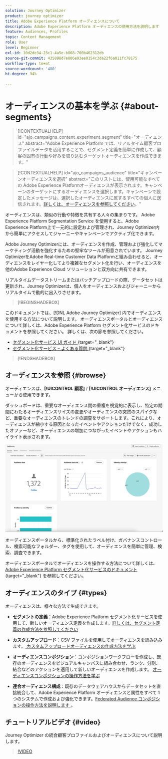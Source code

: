 ```yaml
---
solution: Journey Optimizer
product: journey optimizer
title: Adobe Experience Platform オーディエンスについて
description: Adobe Experience Platform オーディエンスの使用方法を説明します
feature: Audiences, Profiles
topic: Content Management
role: User
level: Beginner
exl-id: 10d2de34-23c1-4a5e-b868-700b462312eb
source-git-commit: 435898d7e806e93ee0154c3da22f6a011fc78175
workflow-type: tm+mt
source-wordcount: '480'
ht-degree: 34%

---
```



# オーディエンスの基本を学ぶ {#about-segments}

>[!CONTEXTUALHELP]
>id="ajo_campaigns_content_experiment_segment"
>title="オーディエンス"
>abstract="Adobe Experience Platform では、リアルタイム顧客プロファイルデータを活用することで、セグメント定義を簡単に作成して、顧客の固有の行動や好みを取り込むターゲットオーディエンスを作成できます。"

>[!CONTEXTUALHELP]
>id="ajo_campaigns_audience"
>title="キャンペーンオーディエンスを選択"
>abstract="このリストには、使用可能なすべての Adobe Experience Platformオーディエンスが表示されます。キャンペーンのターゲットにするオーディエンスを選択します。キャンペーンで設定したメッセージは、選択したオーディエンスに属するすべての個人に送信されます。[詳しくは、オーディエンスを参照してください](../audience/about-audiences.md)。"

オーディエンスは、類似の行動や特徴を共有する人々の集まりです。 Adobe Experience Platform Segmentation Service を使用すると、Adobe Experience Platform上で一元的に設定および管理され、Journey Optimizer内から簡単にアクセスしてジャーニーやキャンペーンでアクティブ化できます。

Adobe Journey Optimizerには、オーディエンスを作成、管理および強化してマーケティング活動を強化するための堅牢なツールが用意されています。 Journey OptimizerをAdobe Real-time Customer Data Platformと組み合わせると、オーディエンスをレイヤー化してより複雑なセグメント化を行い、オーディエンスを他のAdobe Experience Cloud ソリューションと双方向に共有できます。

リアルタイムデータストリームまたはバッチアップロードの際、データセットは更新され、Journey Optimizerは、個人をオーディエンスおよびジャーニーからリアルタイムで動的に出入りさせます。

>[!BEGINSHADEBOX]

このドキュメントでは、[!DNL Adobe Journey Optimizer] 内でオーディエンスを使用する方法について説明します。 オーディエンスポータルとオーディエンスについて詳しくは、Adobe Experience Platform セグメント化サービスのドキュメントを参照してください。 詳しくは、次の節を参照してください。
* [ セグメント化サービス UI ガイド ](https://experienceleague.adobe.com/en/docs/experience-platform/segmentation/ui/overview){target="_blank"}
* [ セグメント化サービス – よくある質問 ](https://experienceleague.adobe.com/ja/docs/experience-platform/segmentation/faq){target="_blank"}

>[!ENDSHADEBOX]

## オーディエンスを参照 {#browse}

オーディエンスは、**[!UICONTROL 顧客]** / **[!UICONTROL オーディエンス]** メニューから使用できます。

ダッシュボードは、重要なオーディエンス間の重複を視覚的に表示し、特定の期間にわたるオーディエンスサイズの変更やオーディエンスの突然のスパイクなど、重要なオーディエンスのトレンドの調査をサポートします。これにより、オーディエンスが縮小する原因となったイベントやアクションだけでなく、成功したオファーなど、オーディエンスの増加につながったイベントやアクションもハイライト表示されます。

![](assets/audiences-overview.png)

オーディエンスポータルから、標準化されたラベル付け、ガバナンスコントロール、検索可能なフォルダー、タグを使用して、オーディエンスを簡単に管理、検索、調査できます。

オーディエンスポータルでオーディエンスを操作する方法について詳しくは、[Adobe Experience Platform セグメント化サービスのドキュメント ](https://experienceleague.adobe.com/docs/experience-platform/segmentation/home.html?lang=ja){target="_blank"} を参照してください。

## オーディエンスのタイプ {#types}

オーディエンスは、様々な方法で生成できます。

* **セグメントの定義**：Adobe Experience Platform セグメント化サービスを使用して、新しいオーディエンス定義を作成します。[詳しくは、セグメント定義の作成方法を参照してください](creating-a-segment-definition.md)

* **カスタムアップロード**：CSV ファイルを使用してオーディエンスを読み込みます。[ カスタムアップロードオーディエンスの作成方法を学ぶ ](custom-upload.md)

* **オーディエンスコンポジション**：コンポジションワークフローを作成し、既存のオーディエンスをビジュアルキャンバスに組み合わせ、ランク、分割、結合などのアクションを適用して新しいオーディエンスを作成します。 [ オーディエンスコンポジションの操作方法を学ぶ ](get-started-audience-orchestration.md)

* **連合オーディエンス構成**：既存のデータウェアハウスからデータセットを直接統合して、Adobe Experience Platform オーディエンスと属性をすべて 1 つのシステムで作成および強化できます。[Federated Audience コンポジションの操作方法を説明します ](federated-audience-composition.md)。

## チュートリアルビデオ {#video}

Journey Optimizer の統合顧客プロファイルおよびオーディエンスについて説明します。

>[!VIDEO](https://video.tv.adobe.com/v/3432671?quality=12)
